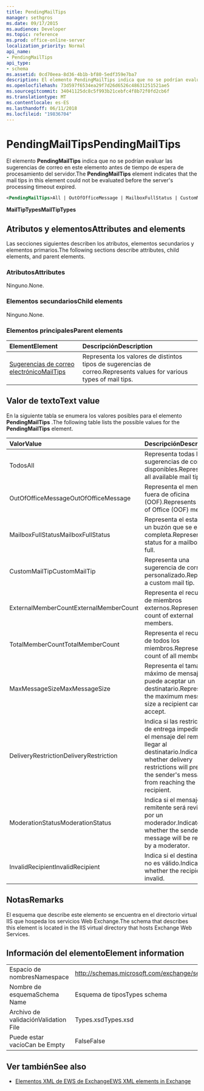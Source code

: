 ```yaml
---
title: PendingMailTips
manager: sethgros
ms.date: 09/17/2015
ms.audience: Developer
ms.topic: reference
ms.prod: office-online-server
localization_priority: Normal
api_name:
- PendingMailTips
api_type:
- schema
ms.assetid: 0cd70eea-8d36-4b1b-bf80-5edf359e7ba7
description: El elemento PendingMailTips indica que no se podrían evaluar las sugerencias de correo en este elemento antes de tiempo de espera de procesamiento del servidor.
ms.openlocfilehash: 73d597f6534ea29f7d26d6526c48631251521ae5
ms.sourcegitcommit: 34041125dc8c5f993b21cebfc4f8b72f0fd2cb6f
ms.translationtype: MT
ms.contentlocale: es-ES
ms.lasthandoff: 06/11/2018
ms.locfileid: "19836704"
---
```

# <a name="pendingmailtips"></a><span data-ttu-id="e036e-103">PendingMailTips</span><span class="sxs-lookup"><span data-stu-id="e036e-103">PendingMailTips</span></span>

<span data-ttu-id="e036e-104">El elemento **PendingMailTips** indica que no se podrían evaluar las sugerencias de correo en este elemento antes de tiempo de espera de procesamiento del servidor.</span><span class="sxs-lookup"><span data-stu-id="e036e-104">The **PendingMailTips** element indicates that the mail tips in this element could not be evaluated before the server's processing timeout expired.</span></span> 
  
```XML
<PendingMailTips>All | OutOfOfficeMessage | MailboxFullStatus | CustomMailTip | ExternalMemberCount | TotalMemberCount | MaxMessageSize | DeliveryRestriction | ModerateStatus | InvalidRecipient</PendingMailTips>
```

 <span data-ttu-id="e036e-105">**MailTipTypes**</span><span class="sxs-lookup"><span data-stu-id="e036e-105">**MailTipTypes**</span></span>
## <a name="attributes-and-elements"></a><span data-ttu-id="e036e-106">Atributos y elementos</span><span class="sxs-lookup"><span data-stu-id="e036e-106">Attributes and elements</span></span>

<span data-ttu-id="e036e-107">Las secciones siguientes describen los atributos, elementos secundarios y elementos primarios.</span><span class="sxs-lookup"><span data-stu-id="e036e-107">The following sections describe attributes, child elements, and parent elements.</span></span>
  
### <a name="attributes"></a><span data-ttu-id="e036e-108">Atributos</span><span class="sxs-lookup"><span data-stu-id="e036e-108">Attributes</span></span>

<span data-ttu-id="e036e-109">Ninguno.</span><span class="sxs-lookup"><span data-stu-id="e036e-109">None.</span></span>
  
### <a name="child-elements"></a><span data-ttu-id="e036e-110">Elementos secundarios</span><span class="sxs-lookup"><span data-stu-id="e036e-110">Child elements</span></span>

<span data-ttu-id="e036e-111">Ninguno.</span><span class="sxs-lookup"><span data-stu-id="e036e-111">None.</span></span>
  
### <a name="parent-elements"></a><span data-ttu-id="e036e-112">Elementos principales</span><span class="sxs-lookup"><span data-stu-id="e036e-112">Parent elements</span></span>

|<span data-ttu-id="e036e-113">**Element**</span><span class="sxs-lookup"><span data-stu-id="e036e-113">**Element**</span></span>|<span data-ttu-id="e036e-114">**Descripción**</span><span class="sxs-lookup"><span data-stu-id="e036e-114">**Description**</span></span>|
|:-----|:-----|
|[<span data-ttu-id="e036e-115">Sugerencias de correo electrónico</span><span class="sxs-lookup"><span data-stu-id="e036e-115">MailTips</span></span>](mailtips.md) <br/> |<span data-ttu-id="e036e-116">Representa los valores de distintos tipos de sugerencias de correo.</span><span class="sxs-lookup"><span data-stu-id="e036e-116">Represents values for various types of mail tips.</span></span>  <br/> |
   
## <a name="text-value"></a><span data-ttu-id="e036e-117">Valor de texto</span><span class="sxs-lookup"><span data-stu-id="e036e-117">Text value</span></span>

<span data-ttu-id="e036e-118">En la siguiente tabla se enumera los valores posibles para el elemento **PendingMailTips** .</span><span class="sxs-lookup"><span data-stu-id="e036e-118">The following table lists the possible values for the **PendingMailTips** element.</span></span> 
  
|<span data-ttu-id="e036e-119">**Valor**</span><span class="sxs-lookup"><span data-stu-id="e036e-119">**Value**</span></span>|<span data-ttu-id="e036e-120">**Descripción**</span><span class="sxs-lookup"><span data-stu-id="e036e-120">**Description**</span></span>|
|:-----|:-----|
|<span data-ttu-id="e036e-121">Todos</span><span class="sxs-lookup"><span data-stu-id="e036e-121">All</span></span>  <br/> |<span data-ttu-id="e036e-122">Representa todas las sugerencias de correo disponibles.</span><span class="sxs-lookup"><span data-stu-id="e036e-122">Represents all available mail tips.</span></span>  <br/> |
|<span data-ttu-id="e036e-123">OutOfOfficeMessage</span><span class="sxs-lookup"><span data-stu-id="e036e-123">OutOfOfficeMessage</span></span>  <br/> |<span data-ttu-id="e036e-124">Representa el mensaje de fuera de oficina (OOF).</span><span class="sxs-lookup"><span data-stu-id="e036e-124">Represents the Out of Office (OOF) message.</span></span>  <br/> |
|<span data-ttu-id="e036e-125">MailboxFullStatus</span><span class="sxs-lookup"><span data-stu-id="e036e-125">MailboxFullStatus</span></span>  <br/> |<span data-ttu-id="e036e-126">Representa el estado de un buzón que se está completa.</span><span class="sxs-lookup"><span data-stu-id="e036e-126">Represents the status for a mailbox being full.</span></span>  <br/> |
|<span data-ttu-id="e036e-127">CustomMailTip</span><span class="sxs-lookup"><span data-stu-id="e036e-127">CustomMailTip</span></span>  <br/> |<span data-ttu-id="e036e-128">Representa una sugerencia de correo personalizado.</span><span class="sxs-lookup"><span data-stu-id="e036e-128">Represents a custom mail tip.</span></span>  <br/> |
|<span data-ttu-id="e036e-129">ExternalMemberCount</span><span class="sxs-lookup"><span data-stu-id="e036e-129">ExternalMemberCount</span></span>  <br/> |<span data-ttu-id="e036e-130">Representa el recuento de miembros externos.</span><span class="sxs-lookup"><span data-stu-id="e036e-130">Represents the count of external members.</span></span>  <br/> |
|<span data-ttu-id="e036e-131">TotalMemberCount</span><span class="sxs-lookup"><span data-stu-id="e036e-131">TotalMemberCount</span></span>  <br/> |<span data-ttu-id="e036e-132">Representa el recuento de todos los miembros.</span><span class="sxs-lookup"><span data-stu-id="e036e-132">Represents the count of all members.</span></span>  <br/> |
|<span data-ttu-id="e036e-133">MaxMessageSize</span><span class="sxs-lookup"><span data-stu-id="e036e-133">MaxMessageSize</span></span>  <br/> |<span data-ttu-id="e036e-134">Representa el tamaño máximo de mensaje que puede aceptar un destinatario.</span><span class="sxs-lookup"><span data-stu-id="e036e-134">Represents the maximum message size a recipient can accept.</span></span>  <br/> |
|<span data-ttu-id="e036e-135">DeliveryRestriction</span><span class="sxs-lookup"><span data-stu-id="e036e-135">DeliveryRestriction</span></span>  <br/> |<span data-ttu-id="e036e-136">Indica si las restricciones de entrega impedirá que el mensaje del remitente llegar al destinatario.</span><span class="sxs-lookup"><span data-stu-id="e036e-136">Indicates whether delivery restrictions will prevent the sender's message from reaching the recipient.</span></span>  <br/> |
|<span data-ttu-id="e036e-137">ModerationStatus</span><span class="sxs-lookup"><span data-stu-id="e036e-137">ModerationStatus</span></span>  <br/> |<span data-ttu-id="e036e-138">Indica si el mensaje del remitente será revisado por un moderador.</span><span class="sxs-lookup"><span data-stu-id="e036e-138">Indicates whether the sender's message will be reviewed by a moderator.</span></span>  <br/> |
|<span data-ttu-id="e036e-139">InvalidRecipient</span><span class="sxs-lookup"><span data-stu-id="e036e-139">InvalidRecipient</span></span>  <br/> |<span data-ttu-id="e036e-140">Indica si el destinatario no es válido.</span><span class="sxs-lookup"><span data-stu-id="e036e-140">Indicates whether the recipient is invalid.</span></span>  <br/> |
   
## <a name="remarks"></a><span data-ttu-id="e036e-141">Notas</span><span class="sxs-lookup"><span data-stu-id="e036e-141">Remarks</span></span>

<span data-ttu-id="e036e-142">El esquema que describe este elemento se encuentra en el directorio virtual IIS que hospeda los servicios Web Exchange.</span><span class="sxs-lookup"><span data-stu-id="e036e-142">The schema that describes this element is located in the IIS virtual directory that hosts Exchange Web Services.</span></span>
  
## <a name="element-information"></a><span data-ttu-id="e036e-143">Información del elemento</span><span class="sxs-lookup"><span data-stu-id="e036e-143">Element information</span></span>

|||
|:-----|:-----|
|<span data-ttu-id="e036e-144">Espacio de nombres</span><span class="sxs-lookup"><span data-stu-id="e036e-144">Namespace</span></span>  <br/> |http://schemas.microsoft.com/exchange/services/2006/types  <br/> |
|<span data-ttu-id="e036e-145">Nombre de esquema</span><span class="sxs-lookup"><span data-stu-id="e036e-145">Schema Name</span></span>  <br/> |<span data-ttu-id="e036e-146">Esquema de tipos</span><span class="sxs-lookup"><span data-stu-id="e036e-146">Types schema</span></span>  <br/> |
|<span data-ttu-id="e036e-147">Archivo de validación</span><span class="sxs-lookup"><span data-stu-id="e036e-147">Validation File</span></span>  <br/> |<span data-ttu-id="e036e-148">Types.xsd</span><span class="sxs-lookup"><span data-stu-id="e036e-148">Types.xsd</span></span>  <br/> |
|<span data-ttu-id="e036e-149">Puede estar vacío</span><span class="sxs-lookup"><span data-stu-id="e036e-149">Can be Empty</span></span>  <br/> |<span data-ttu-id="e036e-150">False</span><span class="sxs-lookup"><span data-stu-id="e036e-150">False</span></span>  <br/> |
   
## <a name="see-also"></a><span data-ttu-id="e036e-151">Ver también</span><span class="sxs-lookup"><span data-stu-id="e036e-151">See also</span></span>



- [<span data-ttu-id="e036e-152">Elementos XML de EWS de Exchange</span><span class="sxs-lookup"><span data-stu-id="e036e-152">EWS XML elements in Exchange</span></span>](ews-xml-elements-in-exchange.md)

